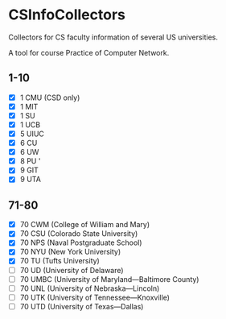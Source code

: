 # CSInfoCollectors

Collectors for CS faculty information of several US universities.

A tool for course Practice of Computer Network.

## 1-10

- [x] 1 CMU (CSD only)
- [x] 1 MIT
- [x] 1 SU
- [x] 1 UCB
- [x] 5 UIUC
- [x] 6 CU
- [x] 6 UW
- [x] 8 PU '
- [x] 9 GIT
- [x] 9 UTA

## 71-80

- [x] 70 CWM (College of William and Mary)
- [x] 70 CSU (Colorado State University)
- [x] 70 NPS (Naval Postgraduate School)
- [x] 70 NYU (New York University)
- [x] 70 TU (Tufts University)
- [ ] 70 UD (University of Delaware)
- [ ] 70 UMBC (University of Maryland—Baltimore County)
- [ ] 70 UNL (University of Nebraska—Lincoln)
- [ ] 70 UTK (University of Tennessee—Knoxville)
- [ ] 70 UTD (University of Texas—Dallas)
